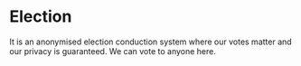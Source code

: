 # Election
It is an anonymised election conduction system where our votes matter and our privacy is guaranteed. We can vote to anyone here.

